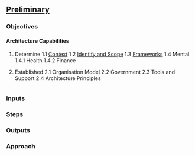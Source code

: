

## [Preliminary](index.html)



### Objectives

#### Architecture Capabilities

1. Determine
    1.1 [Context](context.html)
    1.2 [Identify and Scope](scope.html)
    1.3 [Frameworks](frame.html)
    1.4 Mental
      1.4.1 Health
      1.4.2 Finance





2. Established
    2.1 Organisation Model
    2.2 Government
    2.3 Tools and Support
    2.4 Architecture Principles
    
``` markdown

```

### Inputs


### Steps

### Outputs

### Approach

